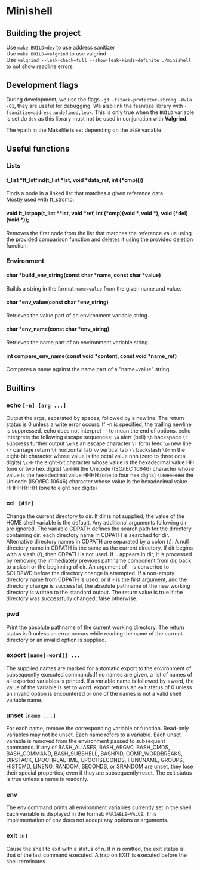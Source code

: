 # Minishell
## Building the project
Use ```make BUILD=dev``` to use address sanitizer<br>
Use ```make BUILD=valgrind``` to use valgrind<br>
Use ```valgrind --leak-check=full --show-leak-kinds=definite ./minishell``` to not show readline errors<br>

## Development flags
During development, we use the flags `-g3 -fstack-protector-strong -Wvla -O1`, they are useful for debugging. We also link the fsanitize library with `-fsanitize=address,undefined,leak`. This is only true when the `BUILD` variable is set do `dev` as this library must not be used in conjunction with **Valgrind**.

The vpath in the Makefile is set depending on the `USER` variable.

## Useful functions
### Lists
#### t_list \*ft_lstfind(t_list \*lst, void \*data_ref, int (\*cmp)())
Finds a node in a linked list that matches a given reference data.<br>
Mostly used with ft_strcmp.
#### void	ft_lstpop(t_list **lst, void *ref, int (*cmp)(void *, void *), void (*del)(void *));
Removes the first node from the list that matches the reference value using the provided comparison function and deletes it using the provided deletion function.
### Environment
#### char *build_env_string(const char *name, const char *value)
Builds a string in the format `name=value` from the given name and value.
#### char *env_value(const char *env_string)
Retrieves the value part of an environment variable string.
#### char *env_name(const char *env_string)
Retrieves the name part of an environment variable string.
#### int compare_env_name(const void *content, const void *name_ref)
Compares a name against the name part of a "name=value" string.

## Builtins
### echo `[-n] [arg ...]`
Output the args, separated by spaces, followed by a newline. The return status is 0 unless a write error occurs. If -n is specified, the trailing newline is suppressed. echo does not interpret -- to mean the end of options. echo interprets the following escape sequences:
`\a`     alert (bell)
`\b`     backspace
`\c`     suppress further output
`\e`
`\E`     an escape character
`\f`     form feed
`\n`     new line
`\r`     carriage return
`\t`     horizontal tab
`\v`     vertical tab
`\\`     backslash
`\0nnn`  the eight-bit character whose value is the octal value nnn (zero to three octal digits)
`\xHH`   the eight-bit character whose value is the hexadecimal value HH (one or two hex digits)
`\uHHHH` the Unicode (ISO/IEC 10646) character whose value is the hexadecimal value HHHH (one to four hex digits)
`\UHHHHHHHH` the Unicode (ISO/IEC 10646) character whose value is the hexadecimal value HHHHHHHH (one to eight hex digits)

### cd ` [dir]`
Change the current directory to dir. If dir is not supplied, the value of the HOME shell variable is the default. Any additional arguments following dir are ignored. The variable CDPATH defines the search path for the directory containing dir: each directory name in CDPATH is searched for dir. Alternative directory names in CDPATH are separated by a colon (:). A null directory name in CDPATH is the same as the current directory. If dir begins with a slash (/), then CDPATH is not used. If .. appears in dir, it is processed by removing the immediately previous pathname component from dir, back to a slash or the beginning of dir. An argument of - is converted to $OLDPWD before the directory change is attempted. If a non-empty directory name from CDPATH is used, or if - is the first argument, and the directory change is successful, the absolute pathname of the new working directory is written to the standard output. The return value is true if the directory was successfully changed; false otherwise.

### pwd
Print the absolute pathname of the current working directory. The return status is 0 unless an error occurs while reading the name of the current directory or an invalid option is supplied.

### export `[name[=word]] ...`
The supplied names are marked for automatic export to the environment of subsequently executed commands.If no names are given, a list of names of all exported variables is printed. If a variable name is followed by =word, the value of the variable is set to word. export returns an exit status of 0 unless an invalid option is encountered or one of the names is not a valid shell variable name.

### unset `[name ...]`
For each name, remove the corresponding variable or function. Read-only variables may not be unset. Each name refers to a variable. Each unset variable is removed from the environment passed to subsequent commands. If any of BASH_ALIASES, BASH_ARGV0, BASH_CMDS, BASH_COMMAND, BASH_SUBSHELL, BASHPID, COMP_WORDBREAKS, DIRSTACK, EPOCHREALTIME, EPOCHSECONDS, FUNCNAME, GROUPS, HISTCMD, LINENO, RANDOM, SECONDS, or SRANDOM are unset, they lose their special properties, even if they are subsequently reset. The exit status is true unless a name is readonly.

### env
The env command prints all environment variables currently set in the shell. Each variable is displayed in the format: `VARIABLE=VALUE`. This implementation of env does not accept any options or arguments.

### exit `[n]`
Cause the shell to exit with a status of n. If n is omitted, the exit status is that of the last command executed. A trap on EXIT is executed before the shell terminates.
